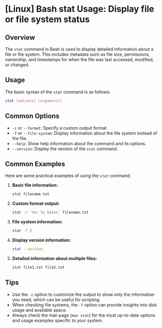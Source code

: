 # [Linux] Bash stat Usage: Display file or file system status

## Overview
The `stat` command in Bash is used to display detailed information about a file or file system. This includes metadata such as file size, permissions, ownership, and timestamps for when the file was last accessed, modified, or changed.

## Usage
The basic syntax of the `stat` command is as follows:

```bash
stat [options] [arguments]
```

## Common Options
- `-c` or `--format`: Specify a custom output format.
- `-f` or `--file-system`: Display information about the file system instead of the file.
- `--help`: Show help information about the command and its options.
- `--version`: Display the version of the `stat` command.

## Common Examples
Here are some practical examples of using the `stat` command:

1. **Basic file information:**
   ```bash
   stat filename.txt
   ```

2. **Custom format output:**
   ```bash
   stat -c '%n: %s bytes' filename.txt
   ```

3. **File system information:**
   ```bash
   stat -f /
   ```

4. **Display version information:**
   ```bash
   stat --version
   ```

5. **Detailed information about multiple files:**
   ```bash
   stat file1.txt file2.txt
   ```

## Tips
- Use the `-c` option to customize the output to show only the information you need, which can be useful for scripting.
- When checking file systems, the `-f` option can provide insights into disk usage and available space.
- Always check the man page (`man stat`) for the most up-to-date options and usage examples specific to your system.